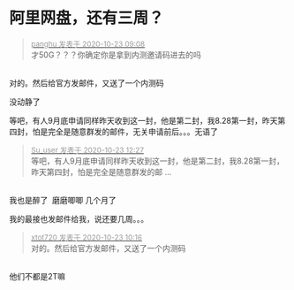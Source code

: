 # 阿里网盘，还有三周？


<div class="quote"><blockquote><font size="2"><a href="https://www.hostloc.com/forum.php?mod=redirect&amp;goto=findpost&amp;pid=9339379&amp;ptid=757240" target="_blank"><font color="#999999">panghu 发表于 2020-10-23 09:08</font></a></font><br />
才50G？？？你确定你是拿到内测邀请码进去的吗</blockquote></div><br />
对的。然后给官方发邮件，又送了一个内测码<img id="aimg_PkFrR" onclick="zoom(this, this.src, 0, 0, 0)" class="zoom" src="https://cdn.jsdelivr.net/gh/hishis/forum-master/public/images/patch.gif" onmouseover="img_onmouseoverfunc(this)" onload="thumbImg(this)" border="0" alt="" />

没动静了

等吧，有人9月底申请同样昨天收到这一封，他是第二封，我8.28第一封，昨天第四封，怕是完全是随意群发的邮件，无关申请前后。。。无语了

<div class="quote"><blockquote><font size="2"><a href="https://www.hostloc.com/forum.php?mod=redirect&amp;goto=findpost&amp;pid=9340456&amp;ptid=757240" target="_blank"><font color="#999999">Su_user 发表于 2020-10-23 12:27</font></a></font><br />
等吧，有人9月底申请同样昨天收到这一封，他是第二封，我8.28第一封，昨天第四封，怕是完全是随意群发的邮 ...</blockquote></div><br />
我也是醉了&nbsp;&nbsp;磨磨唧唧 几个月了

我的最接也发邮件给我，说还要几周。。。

<div class="quote"><blockquote><font size="2"><a href="https://www.hostloc.com/forum.php?mod=redirect&amp;goto=findpost&amp;pid=9339787&amp;ptid=757240" target="_blank"><font color="#999999">xtot720 发表于 2020-10-23 10:16</font></a></font><br />
对的。然后给官方发邮件，又送了一个内测码</blockquote></div><br />
他们不都是2T嘛
